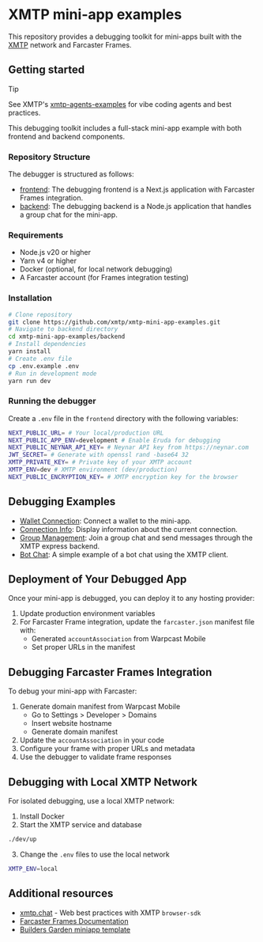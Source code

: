 # XMTP mini-app examples

This repository provides a debugging toolkit for mini-apps built with the [XMTP](https://docs.xmtp.org/) network and Farcaster Frames.

## Getting started

> [!TIP]
> See XMTP's [xmtp-agents-examples](https://github.com/xmtp/xmtp-agents-examples) for vibe coding agents and best practices.


This debugging toolkit includes a full-stack mini-app example with both frontend and backend components.

### Repository Structure

The debugger is structured as follows:

- [frontend](./frontend): The debugging frontend is a Next.js application with Farcaster Frames integration.
- [backend](./backend): The debugging backend is a Node.js application that handles a group chat for the mini-app.

### Requirements

- Node.js v20 or higher
- Yarn v4 or higher
- Docker (optional, for local network debugging)
- A Farcaster account (for Frames integration testing)

### Installation

```bash
# Clone repository
git clone https://github.com/xmtp/xmtp-mini-app-examples.git
# Navigate to backend directory
cd xmtp-mini-app-examples/backend
# Install dependencies
yarn install
# Create .env file
cp .env.example .env
# Run in development mode
yarn run dev
```

### Running the debugger

Create a `.env` file in the `frontend` directory with the following variables:

```bash
NEXT_PUBLIC_URL= # Your local/production URL
NEXT_PUBLIC_APP_ENV=development # Enable Eruda for debugging
NEXT_PUBLIC_NEYNAR_API_KEY= # Neynar API key from https://neynar.com
JWT_SECRET= # Generate with openssl rand -base64 32
XMTP_PRIVATE_KEY= # Private key of your XMTP account
XMTP_ENV=dev # XMTP environment (dev/production)
NEXT_PUBLIC_ENCRYPTION_KEY= # XMTP encryption key for the browser
```

## Debugging Examples

- [Wallet Connection](./frontend/src/examples/WalletConnection.tsx): Connect a wallet to the mini-app.
- [Connection Info](./frontend/src/examples/ConnectionInfo.tsx): Display information about the current connection.
- [Group Management](./frontend/src/examples/GroupManagement.tsx): Join a group chat and send messages through the XMTP express backend.
- [Bot Chat](./frontend/src/examples/BotChat.tsx): A simple example of a bot chat using the XMTP client.

## Deployment of Your Debugged App

Once your mini-app is debugged, you can deploy it to any hosting provider:

1. Update production environment variables
2. For Farcaster Frame integration, update the `farcaster.json` manifest file with:
   - Generated `accountAssociation` from Warpcast Mobile
   - Set proper URLs in the manifest

## Debugging Farcaster Frames Integration

To debug your mini-app with Farcaster:

1. Generate domain manifest from Warpcast Mobile
   - Go to Settings > Developer > Domains
   - Insert website hostname
   - Generate domain manifest
2. Update the `accountAssociation` in your code
3. Configure your frame with proper URLs and metadata
4. Use the debugger to validate frame responses

## Debugging with Local XMTP Network

For isolated debugging, use a local XMTP network:

1. Install Docker
2. Start the XMTP service and database

```bash
./dev/up
```

3. Change the `.env` files to use the local network

```bash
XMTP_ENV=local
```

## Additional resources

- [xmtp.chat](https://xmtp.chat) - Web best practices with XMTP `browser-sdk`
- [Farcaster Frames Documentation](https://docs.farcaster.xyz/reference/frames/spec)
- [Builders Garden miniapp template](https://github.com/builders-garden/miniapp-next-template)